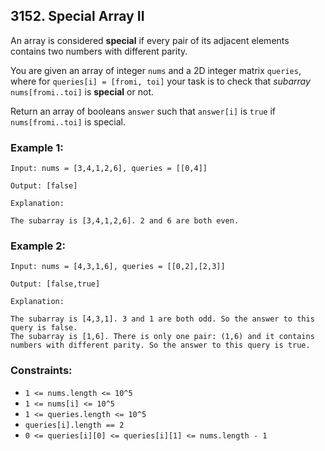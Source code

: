 ## 3152. Special Array II

An array is considered **special** if every pair of its adjacent elements contains two numbers with different parity.

You are given an array of integer ```nums``` and a 2D integer matrix ```queries```, where for ```queries[i] = [fromi, toi]``` your task is to check that *subarray* ```nums[fromi..toi]``` is **special** or not.

Return an array of booleans ```answer``` such that ```answer[i]``` is ```true``` if ```nums[fromi..toi]``` is special.

### Example 1:
```
Input: nums = [3,4,1,2,6], queries = [[0,4]]

Output: [false]

Explanation:

The subarray is [3,4,1,2,6]. 2 and 6 are both even.
```
### Example 2:
```
Input: nums = [4,3,1,6], queries = [[0,2],[2,3]]

Output: [false,true]

Explanation:

The subarray is [4,3,1]. 3 and 1 are both odd. So the answer to this query is false.
The subarray is [1,6]. There is only one pair: (1,6) and it contains numbers with different parity. So the answer to this query is true.
```

### Constraints:

* ```1 <= nums.length <= 10^5```
* ```1 <= nums[i] <= 10^5```
* ```1 <= queries.length <= 10^5```
* ```queries[i].length == 2```
* ```0 <= queries[i][0] <= queries[i][1] <= nums.length - 1```